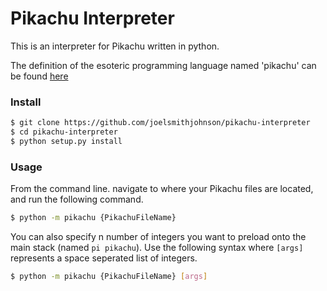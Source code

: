 # Pikachu Interpreter

This is an interpreter for Pikachu written in python.

The definition of the esoteric programming language named 'pikachu' can be found [here](http://trove42.com/introducing-pikachu-programming-language/)

### Install

```bash
$ git clone https://github.com/joelsmithjohnson/pikachu-interpreter
$ cd pikachu-interpreter
$ python setup.py install
```

### Usage

From the command line. navigate to where your Pikachu files are located, and run the following command.

```bash
$ python -m pikachu {PikachuFileName}
```

You can also specify n number of integers you want to preload onto the main stack (named `pi pikachu`). Use the following syntax where `[args]` represents a space seperated list of integers. 

```bash
$ python -m pikachu {PikachuFileName} [args]
```

 
